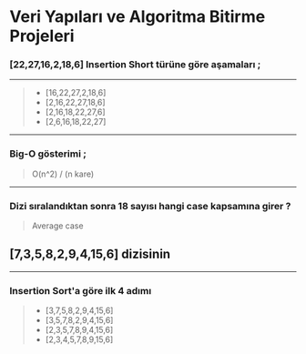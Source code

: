 #  Veri Yapıları ve Algoritma Bitirme Projeleri


### [22,27,16,2,18,6] Insertion Short türüne göre aşamaları ;

-------------------
>* [16,22,27,2,18,6]
>* [2,16,22,27,18,6]
>* [2,16,18,22,27,6]
>* [2,6,16,18,22,27]

--------------------
### Big-O gösterimi ;

>O(n^2) / (n kare)
-----------
### Dizi sıralandıktan sonra 18 sayısı hangi case kapsamına girer ? 

>Average case

## [7,3,5,8,2,9,4,15,6] dizisinin 

--------------
### Insertion Sort'a göre ilk 4 adımı

>* [3,7,5,8,2,9,4,15,6]
>* [3,5,7,8,2,9,4,15,6]
>* [2,3,5,7,8,9,4,15,6]
>* [2,3,4,5,7,8,9,15,6]